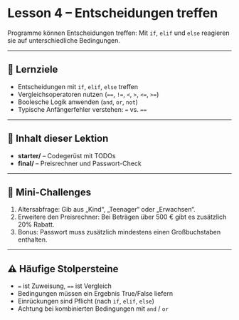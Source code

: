 # Lesson 4 – Entscheidungen treffen

Programme können Entscheidungen treffen: Mit `if`, `elif` und `else` reagieren sie
auf unterschiedliche Bedingungen.

---

## 🎯 Lernziele
- Entscheidungen mit `if`, `elif`, `else` treffen
- Vergleichsoperatoren nutzen (`==`, `!=`, `<`, `>`, `<=`, `>=`)
- Boolesche Logik anwenden (`and`, `or`, `not`)
- Typische Anfängerfehler verstehen: `=` vs. `==`

---

## 📂 Inhalt dieser Lektion
- **starter/** – Codegerüst mit TODOs
- **final/** – Preisrechner und Passwort-Check

---

## 📝 Mini-Challenges
1. Altersabfrage: Gib aus „Kind“, „Teenager“ oder „Erwachsen“.  
2. Erweitere den Preisrechner: Bei Beträgen über 500 € gibt es zusätzlich 20% Rabatt.  
3. Bonus: Passwort muss zusätzlich mindestens einen Großbuchstaben enthalten.

---

## ⚠️ Häufige Stolpersteine
- `=` ist Zuweisung, `==` ist Vergleich  
- Bedingungen müssen ein Ergebnis True/False liefern  
- Einrückungen sind Pflicht (nach `if`, `elif`, `else`)  
- Achtung bei kombinierten Bedingungen mit `and` / `or`
